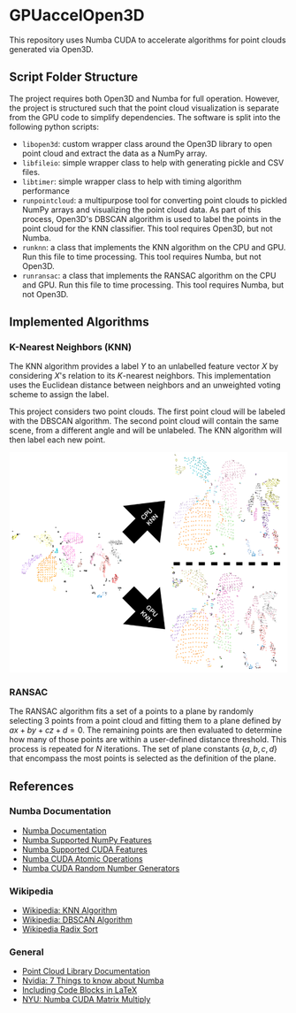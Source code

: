 # GPUaccelOpen3D

This repository uses Numba CUDA to accelerate algorithms for point clouds generated via Open3D.

## Script Folder Structure

The project requires both Open3D and Numba for full operation. However, the project is structured such that the point cloud visualization is separate from the GPU code to simplify dependencies. The software is split into the following python scripts:

- `libopen3d`: custom wrapper class around the Open3D library to open point cloud and extract the data as a NumPy array.
- `libfileio`: simple wrapper class to help with generating pickle and CSV files.
- `libtimer`: simple wrapper class to help with timing algorithm performance
- `runpointcloud`: a multipurpose tool for converting point clouds to pickled NumPy arrays and visualizing the point cloud data. As part of this process, Open3D's DBSCAN algorithm is used to label the points in the point cloud for the KNN classifier. This tool requires Open3D, but not Numba.
- `runknn`: a class that implements the KNN algorithm on the CPU and GPU. Run this file to time processing. This tool requires Numba, but not Open3D.
- `runransac`: a class that implements the RANSAC algorithm on the CPU and GPU. Run this file to time processing. This tool requires Numba, but not Open3D.

## Implemented Algorithms

### K-Nearest Neighbors (KNN)

The KNN algorithm provides a label $Y$ to an unlabelled feature vector $X$ by considering $X$'s relation to its $K$-nearest neighbors. This implementation uses the Euclidean distance between neighbors and an unweighted voting scheme to assign the label.

This project considers two point clouds. The first point cloud will be labeled with the DBSCAN algorithm. The second point cloud will contain the same scene, from a different angle and will be unlabeled. The KNN algorithm will then label each new point.

![KNN Labels](./img/ClusterLabelling.png)

### RANSAC

The RANSAC algorithm fits a set of a points to a plane by randomly selecting 3 points from a point cloud and fitting them to a plane defined by $ax + by + cz + d = 0$. The remaining points are then evaluated to determine how many of those points are within a user-defined distance threshold. This process is repeated for $N$ iterations. The set of plane constants $\{a,b,c,d\}$ that encompass the most points is selected as the definition of the plane.

## References

### Numba Documentation

- [Numba Documentation](https://numba.readthedocs.io/en/stable/cuda/examples.html#matrix-multiplication)
- [Numba Supported NumPy Features](https://numba.pydata.org/numba-doc/latest/reference/numpysupported.html)
- [Numba Supported CUDA Features](https://numba.readthedocs.io/en/stable/cuda/cudapysupported.html#numpy-support)
- [Numba CUDA Atomic Operations](https://numba.pydata.org/numba-doc/latest/cuda/intrinsics.html)
- [Numba CUDA Random Number Generators](https://numba.readthedocs.io/en/stable/cuda/random.html#a-simple-example)

### Wikipedia

- [Wikipedia: KNN Algorithm](https://en.wikipedia.org/wiki/K-nearest_neighbors_algorithm)
- [Wikipedia: DBSCAN Algorithm](https://en.wikipedia.org/wiki/DBSCAN)
- [Wikipedia Radix Sort](https://en.wikipedia.org/wiki/Radix_sort)

### General

- [Point Cloud Library Documentation](http://www.open3d.org/docs/release/index.html)
- [Nvidia: 7 Things to know about Numba](https://developer.nvidia.com/blog/seven-things-numba/)
- [Including Code Blocks in LaTeX](https://www.overleaf.com/learn/latex/Code_listing)
- [NYU: Numba CUDA Matrix Multiply](https://nyu-cds.github.io/python-numba/05-cuda/)
